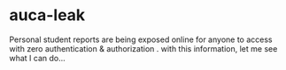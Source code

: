 # auca-leak
Personal student reports are being exposed online for anyone to  access with zero authentication &amp; authorization . with this information, let me see what I can do...
